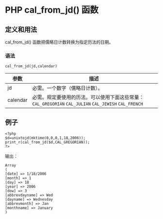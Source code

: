 # PHP cal_from_jd() 函数



## 定义和用法

cal_from_jd() 函数把儒略日计数转换为指定历法的日期。

### 语法

```
cal_from_jd(jd,calendar)
```

| 参数 | 描述 |
| --- | --- |
| jd | 必需。一个数字（儒略日计数）。 |
| calendar | 必需。规定要使用的历法。可以使用下面这些常量：   `CAL_GREGORIAN`   `CAL_JULIAN`   `CAL_JEWISH`   `CAL_FRENCH` |

## 例子

```
<?php
$d=unixtojd(mktime(0,0,0,1,18,2006));
print_r(cal_from_jd($d,CAL_GREGORIAN));
?>
```

输出：

```
Array
(
[date] => 1/18/2006
[month] => 1
[day] => 18
[year] => 2006
[dow] => 3
[abbrevdayname] => Wed
[dayname] => Wednesday
[abbrevmonth] => Jan
[monthname] => January
)
```
